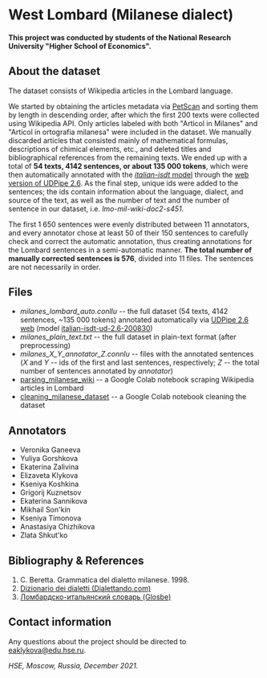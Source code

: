 # West Lombard (Milanese dialect)

#### This project was conducted by students of the National Research University "Higher School of Economics".

## About the dataset
The dataset consists of Wikipedia articles in the Lombard language.

We started by obtaining the articles metadata via [PetScan](https://petscan.wmflabs.org/?psid=20645707) and sorting them by length in descending order, after which the first 200 texts were collected using Wikipedia API. Only articles labeled with both "Articol in Milanes" and "Articol in ortografia milanesa" were included in the dataset. We manually discarded articles that consisted mainly of mathematical formulas, descriptions of chimical elements, etc., and deleted titles and bibliographical references from the remaining texts. We ended up with a total of **54 texts, 4142 sentences, or about 135 000 tokens**, which were then automatically annotated with the [*italian-isdt* model](https://github.com/UniversalDependencies/UD_Italian-ISDT) through the [web version of UDPipe 2.6](http://lindat.mff.cuni.cz/services/udpipe/run.php). As the final step, unique ids were added to the sentences; the ids contain information about the language, dialect, and source of the text, as well as the number of text and the number of sentence in our dataset, i.e. *lmo-mil-wiki-doc2-s451*.

The first 1 650 sentences were evenly distributed between 11 annotators, and every annotator chose at least 50 of their 150 sentences to carefully check and correct the automatic annotation, thus creating annotations for the Lombard sentences in a semi-automatic manner. **The total number of manually corrected sentences is 576**, divided into 11 files. The sentences are not necessarily in order.

## Files
* *milanes_lombard_auto.conllu* -- the full dataset (54 texts, 4142 sentences, ~135 000 tokens) annotated automatically via [UDPipe 2.6 web](http://lindat.mff.cuni.cz/services/udpipe/run.php) (model [italian-isdt-ud-2.6-200830](https://github.com/UniversalDependencies/UD_Italian-ISDT))
* *milanes_plain_text.txt* -- the full dataset in plain-text format (after preprocessing)
* *milanes_X_Y_annotator_Z.connlu* -- files with the annotated sentences (*X* and *Y* -- ids of the first and last sentences, respectively; *Z* -- the total number of sentences annotated by *annotator*)
* [parsing_milanese_wiki](https://colab.research.google.com/drive/1IIMp8-U9cSzSlYFikL9oXx_jNcnOyVdf?usp=sharing) -- a Google Colab notebook scraping Wikipedia articles in Lombard
* [cleaning_milanese_dataset](https://colab.research.google.com/drive/1P1ZdEXQ68xL5IrjMFvhJuuVxfQ62y6Q3?usp=sharing) -- a Google Colab notebook cleaning the dataset  

## Annotators
* Veronika Ganeeva
* Yuliya Gorshkova
* Ekaterina Zalivina
* Elizaveta Klykova
* Kseniya Koshkina
* Grigorij Kuznetsov
* Ekaterina Sannikova
* Mikhail Son'kin
* Kseniya Timonova
* Anastasiya Chizhikova
* Zlata Shkut'ko

## Bibliography & References
1. C. Beretta. Grammatica del dialetto milanese. 1998.
2. [Dizionario dei dialetti (Dialettando.com)](https://www.dialettando.com/dizionario/dizionario.lasso)
3. [Ломбардско-итальянский словарь (Glosbe)](https://glosbe.com/lmo/it)

## Contact information
Any questions about the project should be directed to eaklykova@edu.hse.ru.

*HSE, Moscow, Russia, December 2021.*
